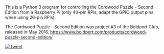 This is a Python 3 program for controlling the Cordwood Puzzle - Second Edition from a Raspberry Pi (only 40-pin RPis, adapt the GPIO output pins when using 26-pin RPis).

The Cordwood Puzzle - Second Edition was project #3 of the Boldport Club, released in May 2016. https://www.boldport.com/products/cordwood-puzzle-second-edition/

[![Tweet](https://pbs.twimg.com/media/Ci2UGPYXAAErjXe.jpg:large)](https://twitter.com/Lophification/status/733405177168941056)
